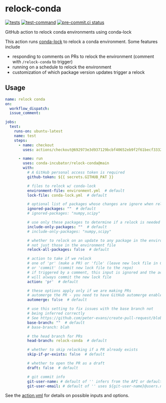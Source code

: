 # relock-conda
[![tests](https://github.com/conda-incubator/relock-conda/actions/workflows/tests.yml/badge.svg)](https://github.com/conda-incubator/relock-conda/actions/workflows/tests.yml) [![test-command](https://github.com/conda-incubator/relock-conda/actions/workflows/test-command.yml/badge.svg)](https://github.com/conda-incubator/relock-conda/actions/workflows/test-command.yml) [![pre-commit.ci status](https://results.pre-commit.ci/badge/github/conda-incubator/relock-conda/main.svg)](https://results.pre-commit.ci/latest/github/conda-incubator/relock-conda/main)

GitHub action to relock conda environments using conda-lock

This action runs [conda-lock](https://github.com/conda/conda-lock) to relock a conda environment. Some features include

- responding to comments on PRs to relock the environment (comment with `/relock-conda` to trigger)
- running on a schedule to relock the environment
- customization of which package version updates trigger a relock

## Usage

```yaml
name: relock conda
on:
  workflow_dispatch:
  issue_comment:

jobs:
  test:
    runs-on: ubuntu-latest
    name: test
    steps:
      - name: checkout
        uses: actions/checkout@692973e3d937129bcbf40652eb9f2f61becf3332

      - name: run
        uses: conda-incubator/relock-conda@main
        with:
          # A GitHub personal access token is required
          github-token: ${{ secrets.GITHUB_PAT }}

          # files to relock w/ conda-lock
          environment-file: environment.yml  # default
          lock-file: conda-lock.yml  # default

          # optional list of packages whose changes are ignore when relocking
          ignored-packages: ""  # default
          # ignored-packages: "numpy,scipy"

          # use only these packages to determine if a relock is needed
          include-only-packages: ""  # default
          # include-only-packages: "numpy,scipy"

          # whether to relock on an update to any package in the environment,
          # not just those in the environment file
          relock-all-packages: false  # default

          # action to take if we relock
          # one of 'pr' (make a PR) or 'file' (leave new lock file in CWD)
          # or 'commit' (commit new lock file to the repo)
          # if triggered by a comment, this input is ignored and the action
          # will always commit the new lock file
          action: 'pr'  # default

          # these options apply only if we are making PRs
          # automerge the PR - you need to have GitHub automerge enabled
          automerge: false  # default

          # use this setting to fix issues with the base branch not
          # being inferred correctly
          # See https://github.com/peter-evans/create-pull-request/blob/main/docs/concepts-guidelines.md#events-which-checkout-a-commit
          base-branch: ""  # default
          # base-branch: blah

          # the head branch for PRs
          head-branch: relock-conda  # default

          # whether to skip relocking if a PR already exists
          skip-if-pr-exists: false  # default

          # whether to open the PR as a draft
          draft: false  # default

          # git commit info
          git-user-name: # default of '' infers from the API or defaults to github.actor if API fails
          git-user-email: # default of '' uses ${git-user-name}@users.noreply.github.com
```

See the [action.yml](action.yml) for details on possible inputs and options.
